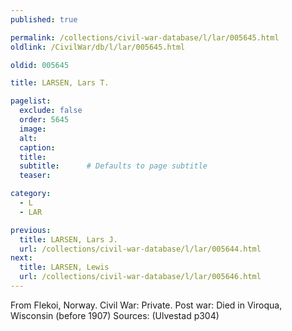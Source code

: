 ```yaml
---
published: true

permalink: /collections/civil-war-database/l/lar/005645.html
oldlink: /CivilWar/db/l/lar/005645.html

oldid: 005645

title: LARSEN, Lars T.

pagelist:
  exclude: false
  order: 5645
  image: 
  alt:
  caption:
  title:
  subtitle:      # Defaults to page subtitle
  teaser:

category: 
  - L 
  - LAR

previous:
  title: LARSEN, Lars J.
  url: /collections/civil-war-database/l/lar/005644.html  
next:
  title: LARSEN, Lewis
  url: /collections/civil-war-database/l/lar/005646.html   
---
```

From Flekoi, Norway. Civil War: Private. Post war: Died in Viroqua, Wisconsin (before 1907) Sources: (Ulvestad p304)